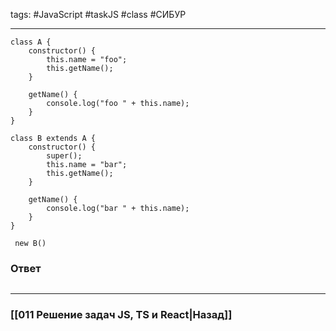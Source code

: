 tags: #JavaScript #taskJS #class #СИБУР 
___

```JS
class A {
    constructor() {
        this.name = "foo";
        this.getName();
    }

    getName() {
        console.log("foo " + this.name);
    }
}

class B extends A {
    constructor() {
        super();
        this.name = "bar";
        this.getName();
    }

    getName() {
        console.log("bar " + this.name);
    }
}

 new B()
```

### Ответ

```js

```

___
### [[011 Решение задач JS, TS и React|Назад]]